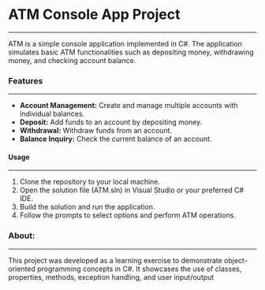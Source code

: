 # ATM Console App Project
---
ATM is a simple console application implemented in C#. 
The application simulates basic ATM functionalities such as depositing money, withdrawing money, and checking account balance.

### **Features**
---
- **Account Management:** Create and manage multiple accounts with individual balances.
- **Deposit:** Add funds to an account by depositing money.
- **Withdrawal:** Withdraw funds from an account.
- **Balance Inquiry:** Check the current balance of an account.

#### **Usage**
---
1. Clone the repository to your local machine.
2. Open the solution file (ATM.sln) in Visual Studio or your preferred C# IDE.
3. Build the solution and run the application.
4. Follow the prompts to select options and perform ATM operations.

### About:
---
This project was developed as a learning exercise to demonstrate object-oriented programming concepts in C#. 
It showcases the use of classes, properties, methods, exception handling, and user input/output
